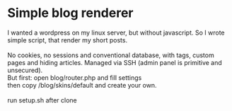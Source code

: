 # Simple blog renderer
I wanted a wordpress on my linux server, but without javascript. So I wrote simple script, that render my short posts.
<br><br>
No cookies, no sessions and conventional database, with tags, custom pages and hiding articles. Managed via SSH (admin panel is primitive and unsecured).<br>
But first: open blog/router.php and fill settings<br>
then copy /blog/skins/default and create your own.
<br><br>
run setup.sh after clone

